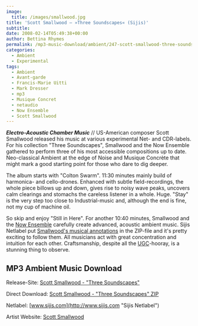 ```yaml
---
image:
  title: /images/smallwood.jpg
title: 'Scott Smallwood – »Three Soundscapes« (Sijis)'
subtitle: 
date: 2008-02-14T05:49:38+00:00
author: Bettina Rhymes
permalink: /mp3-music-download/ambient/247-scott-smallwood-three-soundscapes-sijis
categories:
  - Ambient
  - Experimental
tags:
  - Ambient
  - Avant-garde
  - Francis-Marie Uitti
  - Mark Dresser
  - mp3
  - Musique Concret
  - netaudio
  - Now Ensemble
  - Scott Smallwood
---
```

***Electro-Acoustic Chamber Music*** // US-American composer Scott Smallwood released his music at various experimental Net- and CDR-labels. For his collection "Three Soundscapes", Smallwood and the Now Ensemble gathered to perform three of his most accessible compositions up to date. Neo-classical Ambient at the edge of Noise and Musique Concrète that might mark a good starting point for those who dare to dig deeper.<!--more-->

<!--adsense-->

The album starts with "Colton Swarm". 11:30 minutes mainly build of harmonica- and cello-drones. Enhanced with subtle field-recordings, the whole piece billows up and down, gives rise to noisy wave peaks, uncovers calm clearings and stomachs the careless listener in a whole. Huge. "Stay" is the very step too close to Industrial-music and, although the end is fine, not my cup of machine oil.

So skip and enjoy "Still in Here". For another 10:40 minutes, Smallwood and the [Now Ensemble](http://www.nowensemble.org/ "NOW Ensemble Website") carefully create advanced, acoustic ambient music. Sijis Netlabel put [Smallwood's musical annotations](http://www.archive.org/download/siji19/siji19_ScottSmallwood_StillInHere_score.pdf) in the ZIP-file and it's pretty exciting to follow them. All musicians act with great concentration and intuition for each other. Craftsmanship, despite all the [UGC](http://en.wikipedia.org/wiki/User-generated_content "User Generated Content @ Wikipedia")-hooray, is a stunning thing to observe.

## MP3 Ambient Music Download

Release-Site: [Scott Smallwood - "Three Soundscapes"](http://www.sijis.com/sijis_index.cfm?mainspace=release&catalogid=siji19 "Three Soundscapes @ Sijis")
  
Direct Download: [Scott Smallwood - "Three Soundscapes" ZIP](http://www.archive.org/download/siji19/siji19_vbr_mp3.zip "Three Soundscapes ZIP")
  
Netlabel: [www.sijis.com](http://www.sijis.com "Sijis Netlabel")
  
Artist Website: [Scott Smallwood](http://silvertone.princeton.edu/~skot/snd/recordings.html "Scott Smallwood Website")
